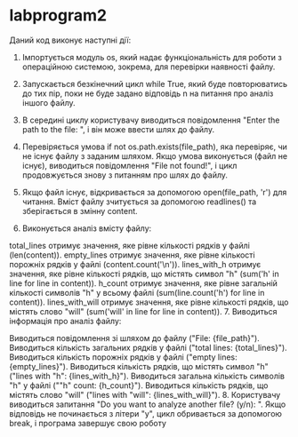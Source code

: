 # labprogram2
Даний код виконує наступні дії:

1. Імпортується модуль os, який надає функціональність для роботи з операційною системою, зокрема, для перевірки наявності файлу.

2. Запускається безкінечний цикл while True, який буде повторюватись до тих пір, поки не буде задано відповідь n на питання про аналіз іншого файлу.

3. В середині циклу користувачу виводиться повідомлення "Enter the path to the file: ", і він може ввести шлях до файлу.

4. Перевіряється умова if not os.path.exists(file_path), яка перевіряє, чи не існує файлу з заданим шляхом. Якщо умова виконується (файл не існує), виводиться повідомлення "File not found!", і цикл продовжується знову з питанням про шлях до файлу.

5. Якщо файл існує, відкривається за допомогою open(file_path, 'r') для читання. Вміст файлу зчитується за допомогою readlines() та зберігається в змінну content.

6. Виконується аналіз вмісту файлу:

total_lines отримує значення, яке рівне кількості рядків у файлі (len(content)).
empty_lines отримує значення, яке рівне кількості порожніх рядків у файлі (content.count('\n')).
lines_with_h отримує значення, яке рівне кількості рядків, що містять символ "h" (sum('h' in line for line in content)).
h_count отримує значення, яке рівне загальній кількості символів "h" у всьому файлі (sum(line.count('h') for line in content)).
lines_with_will отримує значення, яке рівне кількості рядків, що містять слово "will" (sum('will' in line for line in content)).
7. Виводиться інформація про аналіз файлу:

Виводиться повідомлення зі шляхом до файлу ("File: {file_path}").
Виводиться кількість загальних рядків у файлі ("total lines: {total_lines}").
Виводиться кількість порожніх рядків у файлі ("empty lines: {empty_lines}").
Виводиться кількість рядків, що містять символ "h" ("lines with \"h\": {lines_with_h}").
Виводиться загальна кількість символів "h" у файлі ("\"h\" count: {h_count}").
Виводиться кількість рядків, що містять слово "will" ("lines with \"will\": {lines_with_will}").
8. Користувачу виводиться запитання "Do you want to analyze another file? (y/n): ". Якщо відповідь не починається з літери "y", цикл обривається за допомогою break, і програма завершує свою роботу

